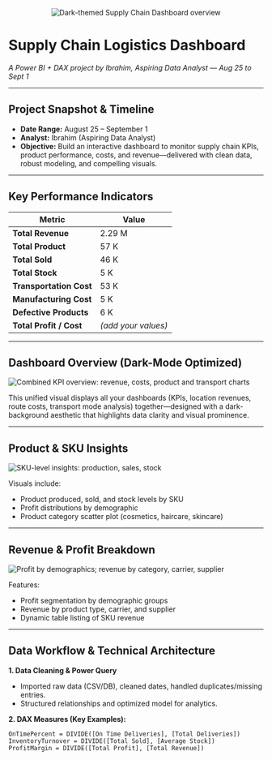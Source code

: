 <!-- Visual Header -->
<p align="center">
  <img src="your-dashboard-dark.png" alt="Dark-themed Supply Chain Dashboard overview" />
</p>

# **Supply Chain Logistics Dashboard**  
_A Power BI + DAX project by Ibrahim, Aspiring Data Analyst — Aug 25 to Sept 1_

---

##  Project Snapshot & Timeline  
- **Date Range:** August 25 – September 1  
- **Analyst:** Ibrahim (Aspiring Data Analyst)  
- **Objective:** Build an interactive dashboard to monitor supply chain KPIs, product performance, costs, and revenue—delivered with clean data, robust modeling, and compelling visuals.

---

##  Key Performance Indicators

| Metric                  | Value  |
|-------------------------|--------|
| **Total Revenue**        | 2.29 M |
| **Total Product**        | 57 K   |
| **Total Sold**           | 46 K   |
| **Total Stock**          | 5 K    |
| **Transportation Cost**  | 53 K   |
| **Manufacturing Cost**   | 5 K    |
| **Defective Products**   | 6 K    |
| **Total Profit / Cost**  | *(add your values)* |

---

##  Dashboard Overview (Dark-Mode Optimized)

<picture>
  <source media="(prefers-color-scheme: dark)" srcset="overview-dark.png">
  <img alt="Combined KPI overview: revenue, costs, product and transport charts" src="overview-light.png">
</picture>

This unified visual displays all your dashboards (KPIs, location revenues, route costs, transport mode analysis) together—designed with a dark-background aesthetic that highlights data clarity and visual prominence.

---

##  Product & SKU Insights

<picture>
  <source media="(prefers-color-scheme: dark)" srcset="products-dark.png">
  <img alt="SKU-level insights: production, sales, stock" src="products-light.png">
</picture>

Visuals include:
- Product produced, sold, and stock levels by SKU
- Profit distributions by demographic
- Product category scatter plot (cosmetics, haircare, skincare)

---

##  Revenue & Profit Breakdown

<picture>
  <source media="(prefers-color-scheme: dark)" srcset="profit-dark.png">
  <img alt="Profit by demographics; revenue by category, carrier, supplier" src="profit-light.png">
</picture>

Features:
- Profit segmentation by demographic groups
- Revenue by product type, carrier, and supplier
- Dynamic table listing of SKU revenue

---

##  Data Workflow & Technical Architecture

**1. Data Cleaning & Power Query**  
- Imported raw data (CSV/DB), cleaned dates, handled duplicates/missing entries.  
- Structured relationships and optimized model for analytics.

**2. DAX Measures (Key Examples):**
```dax
OnTimePercent = DIVIDE([On Time Deliveries], [Total Deliveries])
InventoryTurnover = DIVIDE([Total Sold], [Average Stock])
ProfitMargin = DIVIDE([Total Profit], [Total Revenue])
